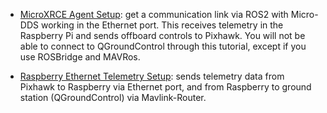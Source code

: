 - [MicroXRCE Agent Setup](px4_microxrce_setup.md): get a communication link via ROS2 with Micro-DDS working in the Ethernet port. This receives telemetry in the Raspberry Pi and sends offboard controls to Pixhawk. You will not be able to connect to QGroundControl through this tutorial, except if you use ROSBridge and MAVRos.

- [Raspberry Ethernet Telemetry Setup](raspberry_telem_setup.md): sends telemetry data from Pixhawk to Raspberry via Ethernet port, and from Raspberry to ground station (QGroundControl) via Mavlink-Router.